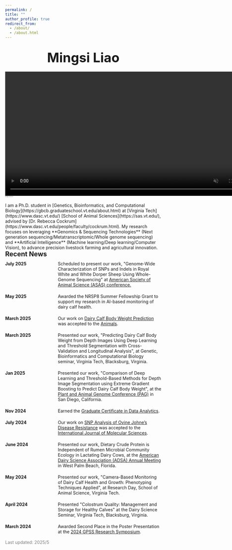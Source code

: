 ```yaml
---
permalink: /
title: ""
author_profile: true
redirect_from: 
  - /about/
  - /about.html
---
```


<br>

<div style="font-size: 3em; font-weight: bold; text-align: center; margin-bottom: 20px;">
  Mingsi Liao <br>
</div>

<video autoplay muted loop width="800">
  <source src="https://mingsiliao.github.io/mingsi.github.io/_pages/movingCow.mp4" type="video/mp4">
  Your browser does not support the video tag.
</video>

<div style="color: lightgrey; font-size: 4px; opacity: 0.6;">
  <a href="https://www.pinterest.com/pin/752664156467137786/" style="text-decoration: none;">image source</a>
</div>
<br>
I am a Ph.D. student in [Genetics, Bioinformatics, and Computational Biology](https://gbcb.graduateschool.vt.edu/about.html) at [Virginia Tech](https://www.dasc.vt.edu/) [School of Animal Sciences](https://sas.vt.edu/), advised by [Dr. Rebecca Cockrum](https://www.dasc.vt.edu/people/faculty/cockrum.html). My research focuses on leveraging **Genomics & Sequencing Technologies** (Next generation sequencing/Metatranscriptomic/Whole genome sequencing) and **Artificial Intelligence** (Machine learning/Deep learning/Computer Vision), to advance precision livestock farming and agricultural innovation.

<br>


<div style="font-size: 1.5em; font-weight: bold; margin-bottom: 10px;">
  Recent News
</div>


<div style="display: grid; grid-template-columns: 150px auto; row-gap: 20px; column-gap: 20px;">

 
  <div style="font-weight: bold;">July 2025</div>
  <div>Scheduled to present our work, "Genome-Wide Characterization of SNPs and Indels in Royal White and White Dorper Sheep Using Whole-Genome Sequencing" at <a href="https://www.asas.org/meetings/annual-2025">American Society of Animal Science (ASAS) conference.</a> </div>
 
  <div style="font-weight: bold;">May 2025</div>
  <div>Awarded the NRSP8 Summer Fellowship Grant to support my research in AI-based monitoring of dairy calf health.</div>
  
  <div style="font-weight: bold;">March 2025</div>
  <div>Our work on <a href="https://doi.org/10.3390/ani15060868">Dairy Calf Body Weight Prediction</a> was accepted to the <a href="https://www.mdpi.com/journal/animals">Animals</a>.</div>
  
  <div style="font-weight: bold;">March 2025</div>
  <div>Presented our work, "Predicting Dairy Calf Body Weight from Depth Images Using Deep Learning and Threshold Segmentation with Cross-Validation and Longitudinal Analysis", at Genetic, Bioinformatics and Computational Biology seminar, Virginia Tech, Blacksburg, Virginia.</div>

  
  <div style="font-weight: bold;">Jan 2025</div>
  <div>Presented our work, "Comparison of Deep Learning and Threshold-Based Methods for Depth Image Segmentation using Extreme Gradient Boosting to Predict Dairy Calf Body Weight", at the <a href="https://intlpag.org/PAG32/">Plant and Animal Genome Conference (PAG)</a> in San Diego, California.</div>

  <div style="font-weight: bold;">Nov 2024</div>
  <div>Earned the <a href="https://dac.cs.vt.edu/academics/data-analytics/">Graduate Certificate in Data Analytics</a>.</div>

  <div style="font-weight: bold;">July 2024</div>
  <div>Our work on <a href="https://www.mdpi.com/1422-0067/25/14/7748">SNP Analysis of Ovine Johne’s Disease Resistance</a> was accepted to the <a href="https://www.mdpi.com/journal/ijms">International Journal of Molecular Sciences</a>.</div>

  <div style="font-weight: bold;">June 2024</div>
  <div>Presented our work, Dietary Crude Protein is Independent of Rumen Microbial Community Ecology in Lactating Dairy Cows, at the <a href="https://www.adsa.org/">American Dairy Science Association (ADSA) Annual Meeting</a> in West Palm Beach, Florida.</div>

  <div style="font-weight: bold;">May 2024</div>
  <div>Presented our work, "Camera-Based Monitoring of Dairy Calf Health and Growth: Phenotyping Techniques Applied", at Research Day, School of Animal Science, Virginia Tech.</div>

  <div style="font-weight: bold;">April 2024</div>
  <div>Presented "Colostrum Quality: Management and Storage for Healthy Calves" at the Dairy Science Seminar, Virginia Tech, Blacksburg, Virginia.</div>

  <div style="font-weight: bold;">March 2024</div>
  <div>Awarded Second Place in the Poster Presentation at the <a href="https://gpss.vt.edu/programs/gsars.html">2024 GPSS Research Symposium</a>.</div>

</div>



<br>
<div style="color: grey;" id="last-updated">Last updated: 2025/5</div>
